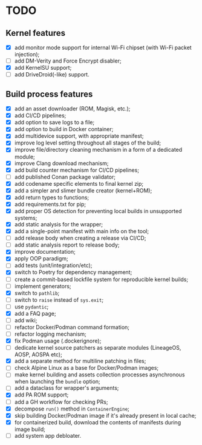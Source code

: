 # TODO

## Kernel features

- [x] add monitor mode support for internal Wi-Fi chipset (with Wi-Fi packet injection);
- [ ] add DM-Verity and Force Encrypt disabler;
- [x] add KernelSU support;
- [ ] add DriveDroid(-like) support.

## Build process features

- [x] add an asset downloader (ROM, Magisk, etc.);
- [x] add CI/CD pipelines;
- [x] add option to save logs to a file;
- [x] add option to build in Docker container;
- [x] add multidevice support, with appropriate manifest;
- [x] improve log level setting throughout all stages of the build;
- [x] improve file/directory cleaning mechanism in a form of a dedicated module;
- [x] improve Clang download mechanism;
- [x] add build counter mechanism for CI/CD pipelines;
- [ ] add published Conan package validator;
- [x] add codename specific elements to final kernel zip;
- [x] add a simpler and slimer bundle creator (kernel+ROM);
- [x] add return types to functions;
- [x] add requirements.txt for pip;
- [x] add proper OS detection for preventing local builds in unsupported systems;
- [x] add static analysis for the wrapper;
- [x] add a single-point manifest with main info on the tool;
- [ ] add release body when creating a release via CI/CD;
- [ ] add static analysis report to release body;
- [x] improve documentation;
- [x] apply OOP paradigm;
- [ ] add tests (unit/integration/etc);
- [x] switch to Poetry for dependency management;
- [ ] create a commit-based lockfile system for reproducible kernel builds;
- [ ] implement generators;
- [x] switch to `pathlib`;
- [ ] switch to `raise` instead of `sys.exit`;
- [ ] use `pydantic`;
- [x] add a FAQ page;
- [ ] add wiki;
- [ ] refactor Docker/Podman command formation;
- [ ] refactor logging mechanism;
- [x] fix Podman usage (.dockerignore);
- [ ] dedicate kernel source patchers as separate modules (LineageOS, AOSP, AOSPA etc);
- [x] add a separate method for multiline patching in files;
- [ ] check Alpine Linux as a base for Docker/Podman images;
- [ ] make kernel building and assets collection processes asynchronous when launching the `bundle` option;
- [ ] add a dataclass for wrapper's arguments;
- [x] add PA ROM support;
- [ ] add a GH workflow for checking PRs;
- [x] decompose `run()` method in `ContainerEngine`;
- [x] skip building Docker/Podman image if it's already present in local cache;
- [x] for containerized build, download the contents of manifests during image build;
- [ ] add system app debloater.
